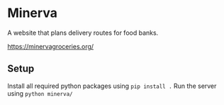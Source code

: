 # Minerva

A website that plans delivery routes for food banks.

https://minervagroceries.org/

## Setup

Install all required python packages using `pip install .`
Run the server using `python minerva/`
